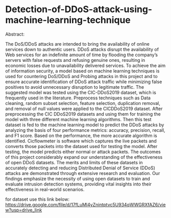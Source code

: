 # Detection-of-DDoS-attack-using-machine-learning-technique
Abstract:

The DoS/DDoS attacks are intended to bring the availability of online services down to authentic users. DDoS 
attacks disrupt the availability of Web services for an indefinite amount of time by flooding the company’s 
servers with false requests and refusing genuine ones, resulting in economic losses due to unavailability 
delivered services. To achieve the aim of information security, a model based on machine learning techniques 
is used for countering DoS/DDoS and Probing attacks in this project and to ensure accurate identification of 
DDoS attack traffic while minimizing false positives to avoid unnecessary disruption to legitimate traffic. The 
suggested model was tested using the CIC-DDoS2019 dataset, which is frequently used in the literature. 
Preprocess techniques such as Data cleaning, random subset selection, feature selection, duplication removal, 
and removal of null values were applied to the CICDDoS2019 dataset. After preprocessing the CIC
DDoS2019 datasets and using them for training the model with three different machine learning algorithms. 
Then this test dataset is fed to the machine learning model to predict the DDoS attacks by analyzing the basis 
of four performance metrics: accuracy, precision, recall, and F1 score. Based on the performance, the more 
accurate algorithm is identified. Cicflowmeter is software which captures the live packets and converts those 
packets into the dataset used for testing the model. After testing, the model predicts either normal or attack 
packets. The outcomes of this project considerably expand our understanding of the effectiveness of open 
DDoS datasets. The merits and limits of these datasets in accurately detecting and reducing Distributed Denial 
of Service (DDoS) attacks are demonstrated through extensive research and evaluation. Our findings 
emphasize the necessity of using open datasets to train and evaluate intrusion detection systems, providing 
vital insights into their effectiveness in real-world scenarios.


for dataset use this link below:
https://drive.google.com/file/d/17fLuMl4yZnintptvc5U934qWWGRXfAZ6/view?usp=drive_link
